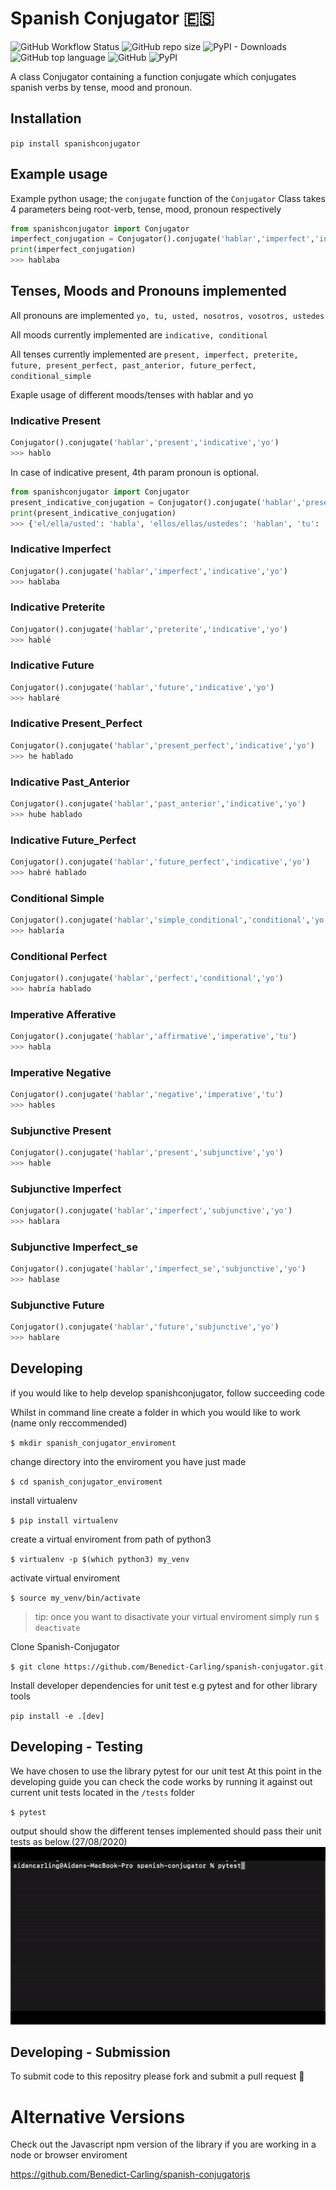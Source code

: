 # Spanish Conjugator 🇪🇸
![GitHub Workflow Status](https://img.shields.io/github/workflow/status/Imperial-iGEM/DJANGO-Assembly-Methods/Django%20CI)
![GitHub repo size](https://img.shields.io/github/repo-size/Benedict-Carling/spanish-conjugator)
![PyPI - Downloads](https://img.shields.io/pypi/dm/spanishconjugator)
![GitHub top language](https://img.shields.io/github/languages/top/Benedict-Carling/spanish-conjugator)
![GitHub](https://img.shields.io/github/license/Benedict-Carling/spanish-conjugator)
![PyPI](https://img.shields.io/pypi/v/spanishconjugator)


A class Conjugator containing a function conjugate which conjugates spanish verbs by tense, mood and pronoun. 

## Installation
`pip install spanishconjugator`

## Example usage
Example python usage; the `conjugate` function of the `Conjugator` Class takes 4 parameters being root-verb, tense, mood, pronoun respectively

```python
from spanishconjugator import Conjugator
imperfect_conjugation = Conjugator().conjugate('hablar','imperfect','indicative','yo')
print(imperfect_conjugation)
>>> hablaba
```
## Tenses, Moods and Pronouns implemented

All pronouns are implemented
```yo, tu, usted, nosotros, vosotros, ustedes```

All moods currently implemented are
```indicative, conditional```

All tenses currently implemented are
```present, imperfect, preterite, future, present_perfect, past_anterior, future_perfect, conditional_simple```

Exaple usage of different moods/tenses with hablar and yo

### Indicative Present

```python
Conjugator().conjugate('hablar','present','indicative','yo')
>>> hablo
```

In case of indicative present, 4th param pronoun is optional.
```python
from spanishconjugator import Conjugator
present_indicative_conjugation = Conjugator().conjugate('hablar','present','indicative')
print(present_indicative_conjugation)
>>> {'el/ella/usted': 'habla', 'ellos/ellas/ustedes': 'hablan', 'tu': 'hablas', 'vosotros': 'hablÃ¡is', 'yo': 'hablo', 'nosotros': 'hablamos'}
```

### Indicative Imperfect

```python
Conjugator().conjugate('hablar','imperfect','indicative','yo')
>>> hablaba
```
### Indicative Preterite

```python
Conjugator().conjugate('hablar','preterite','indicative','yo')
>>> hablé
```
### Indicative Future

```python
Conjugator().conjugate('hablar','future','indicative','yo')
>>> hablaré
```
### Indicative Present_Perfect

```python
Conjugator().conjugate('hablar','present_perfect','indicative','yo')
>>> he hablado
```
### Indicative Past_Anterior

```python
Conjugator().conjugate('hablar','past_anterior','indicative','yo')
>>> hube hablado
```
### Indicative Future_Perfect

```python
Conjugator().conjugate('hablar','future_perfect','indicative','yo')
>>> habré hablado
```
### Conditional Simple

```python
Conjugator().conjugate('hablar','simple_conditional','conditional','yo')
>>> hablaría
```
### Conditional Perfect

```python
Conjugator().conjugate('hablar','perfect','conditional','yo')
>>> habría hablado
```
### Imperative Afferative

```python
Conjugator().conjugate('hablar','affirmative','imperative','tu')
>>> habla
```
### Imperative Negative

```python
Conjugator().conjugate('hablar','negative','imperative','tu')
>>> hables
```
### Subjunctive Present

```python
Conjugator().conjugate('hablar','present','subjunctive','yo')
>>> hable
```
### Subjunctive Imperfect

```python
Conjugator().conjugate('hablar','imperfect','subjunctive','yo')
>>> hablara
```
### Subjunctive Imperfect_se

```python
Conjugator().conjugate('hablar','imperfect_se','subjunctive','yo')
>>> hablase
```
### Subjunctive Future

```python
Conjugator().conjugate('hablar','future','subjunctive','yo')
>>> hablare
```

## Developing
if you would like to help develop spanishconjugator, follow succeeding code

Whilst in command line create a folder in which you would like to work (name only reccommended)

`$ mkdir spanish_conjugator_enviroment`

change directory into the enviroment you have just made

`$ cd spanish_conjugator_enviroment`

install virtualenv

`$ pip install virtualenv`

create a virtual enviroment from path of python3

`$ virtualenv -p $(which python3) my_venv`

activate virtual enviroment

`$ source my_venv/bin/activate`

> tip: once you want to disactivate your virtual enviroment simply run `$ deactivate`

Clone Spanish-Conjugator

`$ git clone https://github.com/Benedict-Carling/spanish-conjugator.git`

Install developer dependencies for unit test e.g pytest and for other library tools

`pip install -e .[dev]`

## Developing - Testing

We have chosen to use the library pytest for our unit test
At this point in the developing guide you can check the code works by running it against out current unit tests located in the `/tests` folder

`$ pytest`

output should show the different tenses implemented should pass their unit tests as below.(27/08/2020)
![alt text](https://github.com/Benedict-Carling/spanish-conjugator/blob/master/images/pytest.gif?raw=true)

## Developing - Submission

To submit code to this repositry please fork and submit a pull request 🚀

# Alternative Versions
Check out the Javascript npm version of the library if you are working in a node or browser enviroment

https://github.com/Benedict-Carling/spanish-conjugatorjs
